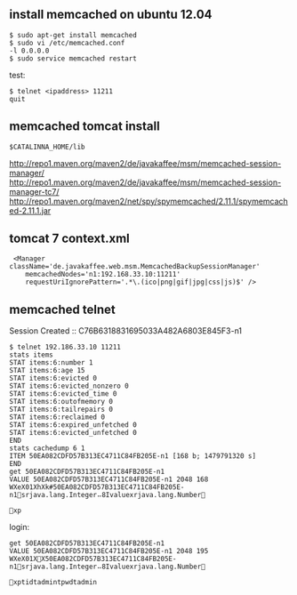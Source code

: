 ## install memcached on ubuntu 12.04

    $ sudo apt-get install memcached
    $ sudo vi /etc/memcached.conf
    -l 0.0.0.0
    $ sudo service memcached restart
    
test:

    $ telnet <ipaddress> 11211
    quit
    
## memcached tomcat install

    $CATALINNA_HOME/lib
    
http://repo1.maven.org/maven2/de/javakaffee/msm/memcached-session-manager/  
http://repo1.maven.org/maven2/de/javakaffee/msm/memcached-session-manager-tc7/  
http://repo1.maven.org/maven2/net/spy/spymemcached/2.11.1/spymemcached-2.11.1.jar  

## tomcat 7 context.xml

     <Manager className='de.javakaffee.web.msm.MemcachedBackupSessionManager'
        memcachedNodes='n1:192.168.33.10:11211'
        requestUriIgnorePattern='.*\.(ico|png|gif|jpg|css|js)$' />

## memcached telnet  
Session Created :: C76B6318831695033A482A6803E845F3-n1

    $ telnet 192.186.33.10 11211
    stats items
    STAT items:6:number 1
    STAT items:6:age 15
    STAT items:6:evicted 0
    STAT items:6:evicted_nonzero 0
    STAT items:6:evicted_time 0
    STAT items:6:outofmemory 0
    STAT items:6:tailrepairs 0
    STAT items:6:reclaimed 0
    STAT items:6:expired_unfetched 0
    STAT items:6:evicted_unfetched 0
    END
    stats cachedump 6 1
    ITEM 50EA082CDFD57B313EC4711C84FB205E-n1 [168 b; 1479791320 s]
    END
    get 50EA082CDFD57B313EC4711C84FB205E-n1
    VALUE 50EA082CDFD57B313EC4711C84FB205E-n1 2048 168
    WXeX01XhXk#50EA082CDFD57B313EC4711C84FB205E-n1srjava.lang.Integer⠤8Ivaluexrjava.lang.Number
                                                                                             xp
login:

    get 50EA082CDFD57B313EC4711C84FB205E-n1
    VALUE 50EA082CDFD57B313EC4711C84FB205E-n1 2048 195
    WXeX01XX50EA082CDFD57B313EC4711C84FB205E-n1srjava.lang.Integer⠤8Ivaluexrjava.lang.Number
                                                                                           xptidtadmintpwdtadmin
    
